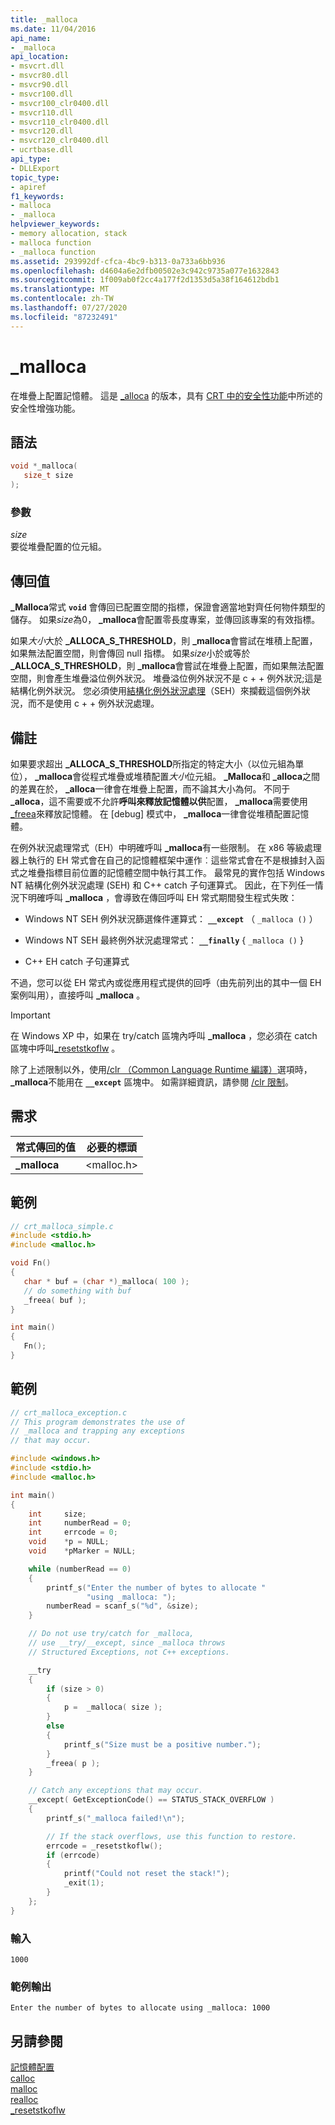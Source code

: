 ```yaml
---
title: _malloca
ms.date: 11/04/2016
api_name:
- _malloca
api_location:
- msvcrt.dll
- msvcr80.dll
- msvcr90.dll
- msvcr100.dll
- msvcr100_clr0400.dll
- msvcr110.dll
- msvcr110_clr0400.dll
- msvcr120.dll
- msvcr120_clr0400.dll
- ucrtbase.dll
api_type:
- DLLExport
topic_type:
- apiref
f1_keywords:
- malloca
- _malloca
helpviewer_keywords:
- memory allocation, stack
- malloca function
- _malloca function
ms.assetid: 293992df-cfca-4bc9-b313-0a733a6bb936
ms.openlocfilehash: d4604a6e2dfb00502e3c942c9735a077e1632843
ms.sourcegitcommit: 1f009ab0f2cc4a177f2d1353d5a38f164612bdb1
ms.translationtype: MT
ms.contentlocale: zh-TW
ms.lasthandoff: 07/27/2020
ms.locfileid: "87232491"
---
```

# <a name="_malloca"></a>_malloca

在堆疊上配置記憶體。 這是 [_alloca](alloca.md) 的版本，具有 [CRT 中的安全性功能](../../c-runtime-library/security-features-in-the-crt.md)中所述的安全性增強功能。

## <a name="syntax"></a>語法

```C
void *_malloca(
   size_t size
);
```

### <a name="parameters"></a>參數

*size*<br/>
要從堆疊配置的位元組。

## <a name="return-value"></a>傳回值

**_Malloca**常式 **`void`** 會傳回已配置空間的指標，保證會適當地對齊任何物件類型的儲存。 如果*size*為0， **_malloca**會配置零長度專案，並傳回該專案的有效指標。

如果*大小*大於 **_ALLOCA_S_THRESHOLD**，則 **_malloca**會嘗試在堆積上配置，如果無法配置空間，則會傳回 null 指標。 如果*size*小於或等於 **_ALLOCA_S_THRESHOLD**，則 **_malloca**會嘗試在堆疊上配置，而如果無法配置空間，則會產生堆疊溢位例外狀況。 堆疊溢位例外狀況不是 c + + 例外狀況;這是結構化例外狀況。 您必須使用[結構化例外狀況處理](../../cpp/structured-exception-handling-c-cpp.md)（SEH）來攔截這個例外狀況，而不是使用 c + + 例外狀況處理。

## <a name="remarks"></a>備註

如果要求超出 **_ALLOCA_S_THRESHOLD**所指定的特定大小（以位元組為單位）， **_malloca**會從程式堆疊或堆積配置*大小*位元組。 **_Malloca**和 **_alloca**之間的差異在於， **_alloca**一律會在堆疊上配置，而不論其大小為何。 不同于 **_alloca**，這不需要或不允許**呼叫來釋放記憶體以供**配置， **_malloca**需要使用[_freea](freea.md)來釋放記憶體。 在 [debug] 模式中， **_malloca**一律會從堆積配置記憶體。

在例外狀況處理常式（EH）中明確呼叫 **_malloca**有一些限制。 在 x86 等級處理器上執行的 EH 常式會在自己的記憶體框架中運作︰這些常式會在不是根據封入函式之堆疊指標目前位置的記憶體空間中執行其工作。 最常見的實作包括 Windows NT 結構化例外狀況處理 (SEH) 和 C++ catch 子句運算式。 因此，在下列任一情況下明確呼叫 **_malloca** ，會導致在傳回呼叫 EH 常式期間發生程式失敗：

- Windows NT SEH 例外狀況篩選條件運算式： **`__except`** （ `_malloca ()` ）

- Windows NT SEH 最終例外狀況處理常式： **`__finally`** { `_malloca ()` }

- C++ EH catch 子句運算式

不過，您可以從 EH 常式內或從應用程式提供的回呼（由先前列出的其中一個 EH 案例叫用），直接呼叫 **_malloca** 。

> [!IMPORTANT]
> 在 Windows XP 中，如果在 try/catch 區塊內呼叫 **_malloca** ，您必須在 catch 區塊中呼叫[_resetstkoflw](resetstkoflw.md) 。

除了上述限制以外，使用[/clr （Common Language Runtime 編譯）](../../build/reference/clr-common-language-runtime-compilation.md)選項時， **_malloca**不能用在 **`__except`** 區塊中。 如需詳細資訊，請參閱 [/clr 限制](../../build/reference/clr-restrictions.md)。

## <a name="requirements"></a>需求

|常式傳回的值|必要的標頭|
|-------------|---------------------|
|**_malloca**|\<malloc.h>|

## <a name="example"></a>範例

```C
// crt_malloca_simple.c
#include <stdio.h>
#include <malloc.h>

void Fn()
{
   char * buf = (char *)_malloca( 100 );
   // do something with buf
   _freea( buf );
}

int main()
{
   Fn();
}
```

## <a name="example"></a>範例

```C
// crt_malloca_exception.c
// This program demonstrates the use of
// _malloca and trapping any exceptions
// that may occur.

#include <windows.h>
#include <stdio.h>
#include <malloc.h>

int main()
{
    int     size;
    int     numberRead = 0;
    int     errcode = 0;
    void    *p = NULL;
    void    *pMarker = NULL;

    while (numberRead == 0)
    {
        printf_s("Enter the number of bytes to allocate "
                 "using _malloca: ");
        numberRead = scanf_s("%d", &size);
    }

    // Do not use try/catch for _malloca,
    // use __try/__except, since _malloca throws
    // Structured Exceptions, not C++ exceptions.

    __try
    {
        if (size > 0)
        {
            p =  _malloca( size );
        }
        else
        {
            printf_s("Size must be a positive number.");
        }
        _freea( p );
    }

    // Catch any exceptions that may occur.
    __except( GetExceptionCode() == STATUS_STACK_OVERFLOW )
    {
        printf_s("_malloca failed!\n");

        // If the stack overflows, use this function to restore.
        errcode = _resetstkoflw();
        if (errcode)
        {
            printf("Could not reset the stack!");
            _exit(1);
        }
    };
}
```

### <a name="input"></a>輸入

```Input
1000
```

### <a name="sample-output"></a>範例輸出

```Output
Enter the number of bytes to allocate using _malloca: 1000
```

## <a name="see-also"></a>另請參閱

[記憶體配置](../../c-runtime-library/memory-allocation.md)<br/>
[calloc](calloc.md)<br/>
[malloc](malloc.md)<br/>
[realloc](realloc.md)<br/>
[_resetstkoflw](resetstkoflw.md)<br/>
